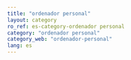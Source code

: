 ```yaml
---
title: "ordenador personal"
layout: category
ro_ref: es-category-ordenador personal
category: "ordenador personal"
category_web: "ordenador-personal"
lang: es
---
```

